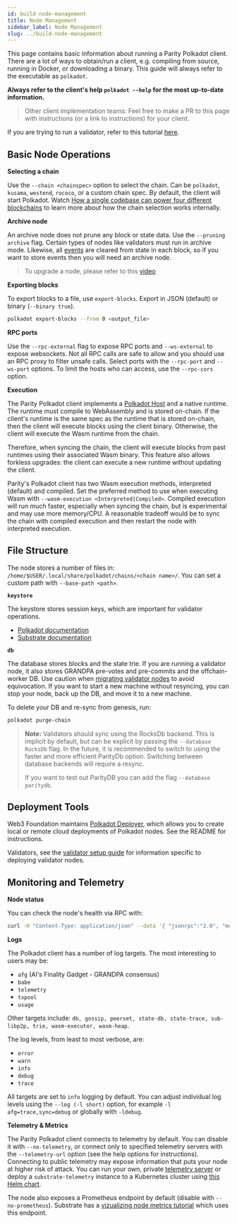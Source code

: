 ```yaml
---
id: build-node-management
title: Node Management
sidebar_label: Node Management
slug: ../build-node-management
---
```


This page contains basic information about running a Parity Polkadot client. There are a lot of ways
to obtain/run a client, e.g. compiling from source, running in Docker, or downloading a binary. This
guide will always refer to the executable as `polkadot`.

**Always refer to the client's help `polkadot --help` for the most up-to-date information.**

> Other client implementation teams: Feel free to make a PR to this page with instructions (or a
> link to instructions) for your client.

If you are trying to run a validator, refer to this tutorial
[here](../maintain/maintain-guides-how-to-validate-polkadot.md).

## Basic Node Operations

**Selecting a chain**

Use the `--chain <chainspec>` option to select the chain. Can be `polkadot`, `kusama`, `westend`,
`rococo`, or a custom chain spec. By default, the client will start Polkadot. Watch
[How a single codebase can power four different blockchains](https://www.youtube.com/watch?v=i9vNCHz6wO4)
to learn more about how the chain selection works internally.

**Archive node**

An archive node does not prune any block or state data. Use the `--pruning archive` flag. Certain
types of nodes like validators must run in archive mode. Likewise, all
[events](build-protocol-info.md/#events) are cleared from state in each block, so if you want to
store events then you will need an archive node.

> To upgrade a node, please refer to this
> [video](https://www.youtube.com/watch?v=5LtcdBR9F40&list=PLOyWqupZ-WGuAuS00rK-pebTMAOxW41W8&index=5)

**Exporting blocks**

To export blocks to a file, use `export-blocks`. Export in JSON (default) or binary
(`--binary true`).

```bash
polkadot export-blocks --from 0 <output_file>
```

**RPC ports**

Use the `--rpc-external` flag to expose RPC ports and `--ws-external` to expose websockets. Not all
RPC calls are safe to allow and you should use an RPC proxy to filter unsafe calls. Select ports
with the `--rpc-port` and `--ws-port` options. To limit the hosts who can access, use the
`--rpc-cors` option.

**Execution**

The Parity Polkadot client implements a [Polkadot Host](../learn/learn-polkadot-host.md) and a native
runtime. The runtime must compile to WebAssembly and is stored on-chain. If the client's runtime is
the same spec as the runtime that is stored on-chain, then the client will execute blocks using the
client binary. Otherwise, the client will execute the Wasm runtime from the chain.

Therefore, when syncing the chain, the client will execute blocks from past runtimes using their
associated Wasm binary. This feature also allows forkless upgrades: the client can execute a new
runtime without updating the client.

Parity's Polkadot client has two Wasm execution methods, interpreted (default) and compiled. Set the
preferred method to use when executing Wasm with `--wasm-execution <Interpreted|Compiled>`. Compiled
execution will run much faster, especially when syncing the chain, but is experimental and may use
more memory/CPU. A reasonable tradeoff would be to sync the chain with compiled execution and then
restart the node with interpreted execution.

## File Structure

The node stores a number of files in: `/home/$USER/.local/share/polkadot/chains/<chain name>/`. You
can set a custom path with `--base-path <path>`.

**`keystore`**

The keystore stores session keys, which are important for validator operations.

- [Polkadot documentation](../learn/learn-keys.md/#session-keys)
- [Substrate documentation](https://substrate.dev/docs/en/knowledgebase/learn-substrate/session-keys)

**`db`**

The database stores blocks and the state trie. If you are running a validator node, it also stores
GRANDPA pre-votes and pre-commits and the offchain-worker DB. Use caution when
[migrating validator nodes](../maintain/maintain-guides-how-to-upgrade.md) to avoid equivocation. If you want to
start a new machine without resyncing, you can stop your node, back up the DB, and move it to a new
machine.

To delete your DB and re-sync from genesis, run:

```bash
polkadot purge-chain
```

> **Note:** Validators should sync using the RocksDb backend. This is implicit by default, but can
> be explicit by passing the `--database RocksDb` flag. In the future, it is recommended to switch
> to using the faster and more efficient ParityDb option. Switching between database backends will
> require a resync.
>
> If you want to test out ParityDB you can add the flag `--database paritydb`.

## Deployment Tools

Web3 Foundation maintains [Polkadot Deployer](https://github.com/w3f/polkadot-deployer), which
allows you to create local or remote cloud deployments of Polkadot nodes. See the README for
instructions.

Validators, see the [validator setup guide](../maintain/maintain-guides-how-to-use-polkadot-validator-setup.md)
for information specific to deploying validator nodes.

## Monitoring and Telemetry

**Node status**

You can check the node's health via RPC with:

```bash
curl -H "Content-Type: application/json" --data '{ "jsonrpc":"2.0", "method":"system_health", "params":[],"id":1 }' localhost:9933 
```

**Logs**

The Polkadot client has a number of log targets. The most interesting to users may be:

- `afg` (Al's Finality Gadget - GRANDPA consensus)
- `babe`
- `telemetry`
- `txpool`
- `usage`

Other targets include:
`db, gossip, peerset, state-db, state-trace, sub-libp2p, trie, wasm-executor, wasm-heap`.

The log levels, from least to most verbose, are:

- `error`
- `warn`
- `info`
- `debug`
- `trace`

All targets are set to `info` logging by default. You can adjust individual log levels using the
`--log (-l short)` option, for example `-l afg=trace,sync=debug` or globally with `-ldebug`.

**Telemetry & Metrics**

The Parity Polkadot client connects to telemetry by default. You can disable it with
`--no-telemetry`, or connect only to specified telemetry servers with the `--telemetry-url` option
(see the help options for instructions). Connecting to public telemetry may expose information that
puts your node at higher risk of attack. You can run your own, private
[telemetry server](https://github.com/paritytech/substrate-telemetry) or deploy a
`substrate-telemetry` instance to a Kubernetes cluster using
[this Helm chart](https://github.com/w3f/substrate-telemetry-chart).

The node also exposes a Prometheus endpoint by default (disable with `--no-prometheus`). Substrate
has a
[vizualizing node metrics tutorial](https://substrate.dev/docs/en/tutorials/visualize-node-metrics/)
which uses this endpoint.
